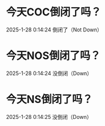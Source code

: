 # 今天COC倒闭了吗？

2025-1-28 0:14:24 倒闭了（Not Down）

# 今天NOS倒闭了吗？

2025-1-28 0:14:24 没倒闭（Down）

# 今天NS倒闭了吗？

2025-1-28 0:14:25 没倒闭（Down）

